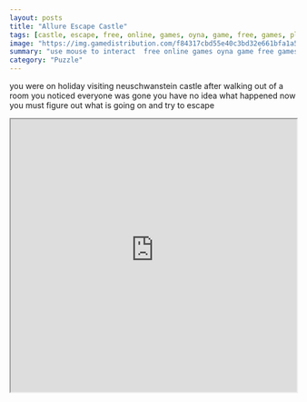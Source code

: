 ```yaml
---
layout: posts
title: "Allure Escape Castle"
tags: [castle, escape, free, online, games, oyna, game, free, games, play, play, games]
image: "https://img.gamedistribution.com/f84317cbd55e40c3bd32e661bfa1a5e7.jpg"
summary: "use mouse to interact  free online games oyna game free games play play games"
category: "Puzzle"
---
```


you were on holiday visiting neuschwanstein castle after walking out of a room you noticed everyone was gone you have no idea what happened now you must figure out what is going on and try to escape

<iframe width="100%" height="480px;" src="https://flash.gamedistribution.com?game=f84317cbd55e40c3bd32e661bfa1a5e7"></iframe>